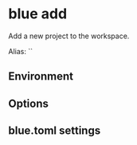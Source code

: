 # blue add

Add a new project to the workspace.

Alias: ``

## Environment

## Options

## blue.toml settings
